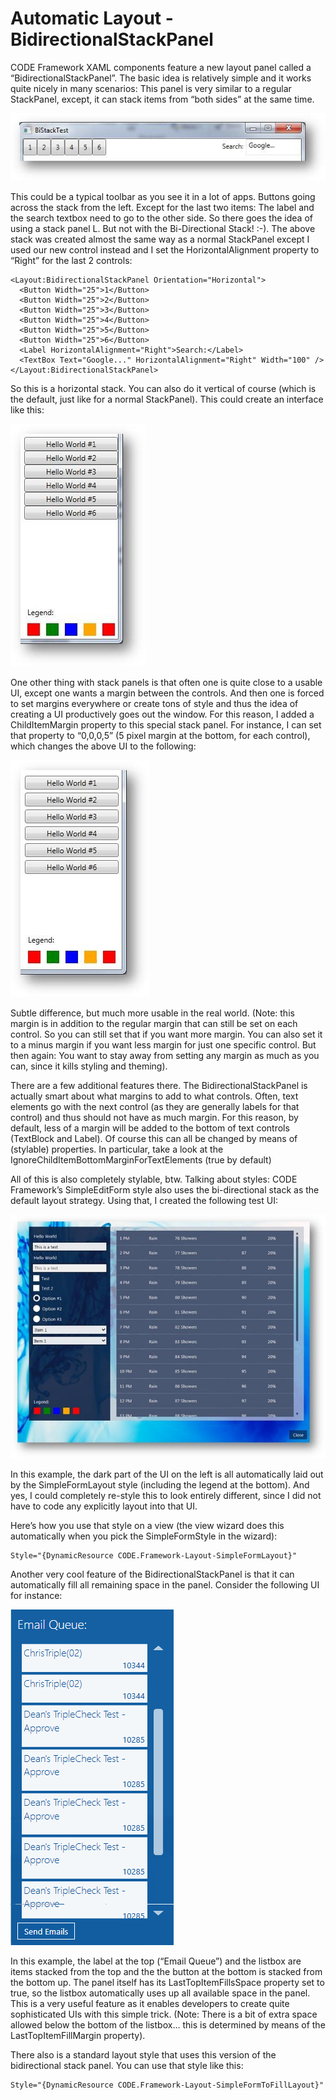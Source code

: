﻿# Automatic Layout - BidirectionalStackPanel

CODE Framework XAML components feature a new layout panel called a “BidirectionalStackPanel”. The basic idea is relatively simple and it works quite nicely in many scenarios: This panel is very similar to a regular StackPanel, except, it can stack items from “both sides” at the same time.

![](Automatic%20Layout%20-%20BidirectionalStackPanel/Bidirectional%20Stack%20Panel_clip_image001.jpg)

This could be a typical toolbar as you see it in a lot of apps. Buttons going across the stack from the left. Except for the last two items: The label and the search textbox need to go to the other side. So there goes the idea of using a stack panel L. But not with the Bi-Directional Stack! :-). The above stack was created almost the same way as a normal StackPanel except I used our new control instead and I set the HorizontalAlignment property to “Right” for the last 2 controls:

```
<Layout:BidirectionalStackPanel Orientation="Horizontal">
  <Button Width="25">1</Button>
  <Button Width="25">2</Button>
  <Button Width="25">3</Button>
  <Button Width="25">4</Button>
  <Button Width="25">5</Button>
  <Button Width="25">6</Button>
  <Label HorizontalAlignment="Right">Search:</Label>
  <TextBox Text="Google..." HorizontalAlignment="Right" Width="100" />
</Layout:BidirectionalStackPanel>
```

So this is a horizontal stack. You can also do it vertical of course (which is the default, just like for a normal StackPanel). This could create an interface like this:

![](Automatic%20Layout%20-%20BidirectionalStackPanel/Bidirectional%20Stack%20Panel_clip_image002.jpg)

One other thing with stack panels is that often one is quite close to a usable UI, except one wants a margin between the controls. And then one is forced to set margins everywhere or create tons of style and thus the idea of creating a UI productively goes out the window. For this reason, I added a ChildItemMargin property to this special stack panel. For instance, I can set that property to “0,0,0,5” (5 pixel margin at the bottom, for each control), which changes the above UI to the following:

![](Automatic%20Layout%20-%20BidirectionalStackPanel/Bidirectional%20Stack%20Panel_clip_image003.jpg)

Subtle difference, but much more usable in the real world. (Note: this margin is in addition to the regular margin that can still be set on each control. So you can still set that if you want more margin. You can also set it to a minus margin if you want less margin for just one specific control. But then again: You want to stay away from setting any margin as much as you can, since it kills styling and theming).

There are a few additional features there. The BidirectionalStackPanel is actually smart about what margins to add to what controls. Often, text elements go with the next control (as they are generally labels for that control) and thus should not have as much margin. For this reason, by default, less of a margin will be added to the bottom of text controls (TextBlock and Label). Of course this can all be changed by means of (stylable) properties. In particular, take a look at the IgnoreChildItemBottomMarginForTextElements (true by default)

All of this is also completely stylable, btw. Talking about styles: CODE Framework’s SimpleEditForm style also uses the bi-directional stack as the default layout strategy. Using that, I created the following test UI:

![](Automatic%20Layout%20-%20BidirectionalStackPanel/Bidirectional%20Stack%20Panel_clip_image004.jpg)

In this example, the dark part of the UI on the left is all automatically laid out by the SimpleFormLayout style (including the legend at the bottom). And yes, I could completely re-style this to look entirely different, since I did not have to code any explicitly layout into that UI.

Here’s how you use that style on a view (the view wizard does this automatically when you pick the SimpleFormStyle in the wizard):

```
Style="{DynamicResource CODE.Framework-Layout-SimpleFormLayout}"
```

Another very cool feature of the BidirectionalStackPanel is that it can automatically fill all remaining space in the panel. Consider the following UI for instance:

![](Automatic%20Layout%20-%20BidirectionalStackPanel/Bidirectional%20Stack%20Panel_image_5.png)

In this example, the label at the top (“Email Queue”) and the listbox are items stacked from the top and the the button at the bottom is stacked from the bottom up. The panel itself has its LastTopItemFillsSpace property set to true, so the listbox automatically uses up all available space in the panel. This is a very useful feature as it enables developers to create quite sophisticated UIs with this simple trick. (Note: There is a bit of extra space allowed below the bottom of the listbox… this is determined by means of the LastTopItemFillMargin property).

There also is a standard layout style that uses this version of the bidirectional stack panel. You can use that style like this:

```
Style="{DynamicResource CODE.Framework-Layout-SimpleFormToFillLayout}"
```